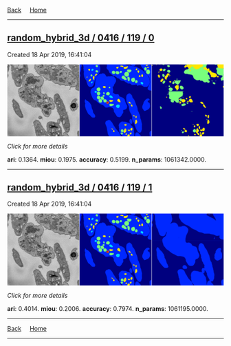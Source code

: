 
[Back](..)&nbsp;&nbsp;&nbsp;&nbsp;&nbsp;[Home](https://leapmanlab.github.io/snapshots)

---

<div class="summary"><a href="0"><h2>random_hybrid_3d / 0416 / 119 / 0</h2></a><p>Created 18 Apr 2019, 16:41:04
</p><a href="0"><img src="0/media/summary.png" align="center"></a><p>
<i>Click for more details</i>
</p></div>

**ari**: 0.1364. **miou**: 0.1975. **accuracy**: 0.5199. **n_params**: 1061342.0000. 

---

<div class="summary"><a href="1"><h2>random_hybrid_3d / 0416 / 119 / 1</h2></a><p>Created 18 Apr 2019, 16:41:04
</p><a href="1"><img src="1/media/summary.png" align="center"></a><p>
<i>Click for more details</i>
</p></div>

**ari**: 0.4014. **miou**: 0.2006. **accuracy**: 0.7974. **n_params**: 1061195.0000. 

---

[Back](..)&nbsp;&nbsp;&nbsp;&nbsp;&nbsp;[Home](https://leapmanlab.github.io/snapshots)

---